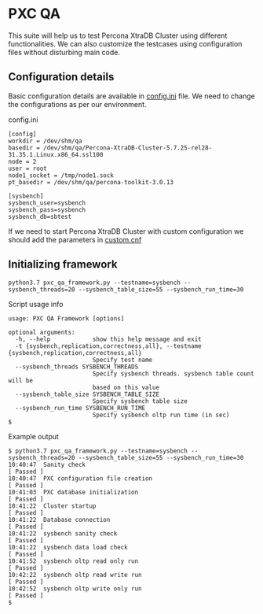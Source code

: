 PXC QA
==============================================================================

This suite will help us to test Percona XtraDB Cluster using different functionalities. We can also customize the testcases 
using configuration files without disturbing main code.

Configuration details
------------------------------------------------------------------------------

Basic configuration details are available in [config.ini](./config.ini) file. We need to change the configurations as per our environment.

config.ini
```
[config]
workdir = /dev/shm/qa
basedir = /dev/shm/qa/Percona-XtraDB-Cluster-5.7.25-rel28-31.35.1.Linux.x86_64.ssl100
node = 2
user = root
node1_socket = /tmp/node1.sock
pt_basedir = /dev/shm/qa/percona-toolkit-3.0.13

[sysbench]
sysbench_user=sysbench
sysbench_pass=sysbench
sysbench_db=sbtest
```

If we need to start Percona XtraDB Cluster with custom configuration we should add the parameters in [custom.cnf](./conf/custom.cnf)

Initializing framework
--------------------------------------------

`python3.7 pxc_qa_framework.py --testname=sysbench --sysbench_threads=20 --sysbench_table_size=55 --sysbench_run_time=30`

Script usage info
```$ python3.7 pxc_qa_framework.py --help
usage: PXC QA Framework [options]

optional arguments:
  -h, --help            show this help message and exit
  -t {sysbench,replication,correctness,all}, --testname {sysbench,replication,correctness,all}
                        Specify test name
  --sysbench_threads SYSBENCH_THREADS
                        Specify sysbench threads. sysbench table count will be
                        based on this value
  --sysbench_table_size SYSBENCH_TABLE_SIZE
                        Specify sysbench table size
  --sysbench_run_time SYSBENCH_RUN_TIME
                        Specify sysbench oltp run time (in sec)
$
```

Example output
```
$ python3.7 pxc_qa_framework.py --testname=sysbench --sysbench_threads=20 --sysbench_table_size=55 --sysbench_run_time=30
10:40:47  Sanity check                                                [ Passed ]
10:40:47  PXC configuration file creation                             [ Passed ]
10:41:03  PXC database initialization                                 [ Passed ]
10:41:22  Cluster startup                                             [ Passed ]
10:41:22  Database connection                                         [ Passed ]
10:41:22  sysbench sanity check                                       [ Passed ]
10:41:22  sysbench data load check                                    [ Passed ]
10:41:52  sysbench oltp read only run                                 [ Passed ]
10:42:22  sysbench oltp read write run                                [ Passed ]
10:42:52  sysbench oltp write only run                                [ Passed ]
$
```
